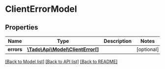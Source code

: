 # ClientErrorModel

## Properties
Name | Type | Description | Notes
------------ | ------------- | ------------- | -------------
**errors** | [**\Tado\Api\Model\ClientError[]**](ClientError.md) |  | [optional] 

[[Back to Model list]](../../README.md#documentation-for-models) [[Back to API list]](../../README.md#documentation-for-api-endpoints) [[Back to README]](../../README.md)

